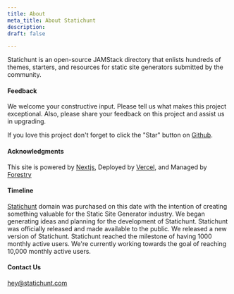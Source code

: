```yaml
---
title: About
meta_title: About Statichunt
description: 
draft: false

---
```

Statichunt is an open-source JAMStack directory that enlists hundreds of themes, starters, and resources for static site generators submitted by the community.

#### Feedback

We welcome your constructive input. Please tell us what makes this project exceptional. Also, please share your feedback on this project and assist us in upgrading.

If you love this project don't forget to click the "Star" button on [Github](https://github.com/statichunt/statichunt).

#### Acknowledgments

This site is powered by <a href="https://nextjs.org/" target="_blank" rel="nofollow noopener noreferrer">Nextjs</a>, Deployed by <a href="https://vercel.com/" target="_blank" rel="nofollow noopener noreferrer">Vercel</a>, and Managed by <a href="https://forestry.io/" target="_blank" rel="nofollow noopener noreferrer">Forestry</a>

#### Timeline 

<Timeline>

<Event date="11th December 2019" title=" 🌐 Domain Purchased  "> <a href="https://statichunt.com/" target="_blan">Statichunt</a> domain was purchased on this date with the intention of creating something valuable for the Static Site Generator industry. </Event>
<Event date="20th September 2021" title=" 💡 Idea Generation and Planning "> We began generating ideas and planning for the development of Statichunt. </Event>
<Event date="10th January 2022" title=" 🚀 Launched Statichunt  ">Statichunt was officially released and made available to the public. </Event>
<Event date="1st September 2022" title=" 🚀  NextJs Version Released "> We released a new version of Statichunt. </Event>
<Event date="29th January 2023" title=" 🏆 1,000 Monthly Users Milestone   "> Statichunt reached the milestone of having 1000 monthly active users. </Event>
<Event date="" title=" 🎯 10,000 Monthly Users Milestone (Loading....)  ">We're currently working towards the goal of reaching 10,000 monthly active users.</Event>

</Timeline>


#### Contact Us

hey@statichunt.com



